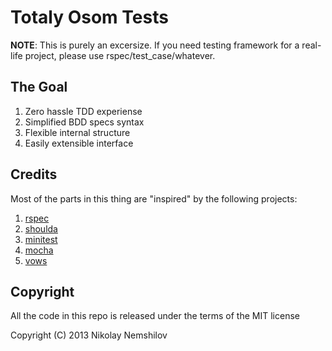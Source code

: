# Totaly Osom Tests

__NOTE__: This is purely an excersize. If you need testing framework
for a real-life project, please use rspec/test_case/whatever.

## The Goal

1. Zero hassle TDD experiense
2. Simplified BDD specs syntax
3. Flexible internal structure
4. Easily extensible interface


## Credits

Most of the parts in this thing are "inspired" by the following projects:

1. [rspec](https://github.com/rspec/rspec)
2. [shoulda](https://github.com/thoughtbot/shoulda)
3. [minitest](https://github.com/seattlerb/minitest)
4. [mocha](http://mochajs.org/)
5. [vows](http://vowsjs.org)


## Copyright

All the code in this repo is released under the terms of the MIT license

Copyright (C) 2013 Nikolay Nemshilov
